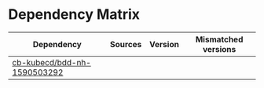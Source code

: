 # Dependency Matrix

Dependency | Sources | Version | Mismatched versions
---------- | ------- | ------- | -------------------
[cb-kubecd/bdd-nh-1590503292](https://github.com/cb-kubecd/bdd-nh-1590503292.git) |  | []() | 
